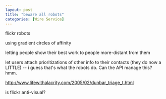 ```yaml
---
layout: post
title: "beware all robots"
categories: [Wire Service]
---
```

flickr robots

using gradient circles of affinity

letting people show their best work to people more-distant from them

let users attach prioritizations of other info to their contacts (they do now a LITTLE) -- i guess that's what the robots do. Can the API manage this? hmm.

http://www.lifewithalacrity.com/2005/02/dunbar_triage_t.html

is flickr anti-visual?

